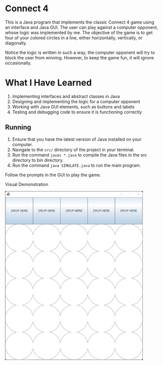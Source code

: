 # Connect 4
This is a Java program that implements the classic Connect 4 game using an interface and Java GUI. The user can play against a computer opponent, whose logic was implemented by me. The objective of the game is to get four of your colored circles in a line, either horizontally, vertically, or diagonally.

Notice the logic is written in such a way, the computer opponent will try to block the user from winning. However, to keep the game fun, it will ignore occasionally. 

# What I Have Learned
1. Implementing interfaces and abstract classes in Java
2. Designing and implementing the logic for a computer opponent
3. Working with Java GUI elements, such as buttons and labels
4. Testing and debugging code to ensure it is functioning correctly

## Running
1. Ensure that you have the latest version of Java installed on your computer.
2. Navigate to the `src/` directory of the project in your terminal.
3. Run the command `javac *.java` to compile the Java files in the src directory to bin directory.
4. Run the command `java SIMULATE.java` to run the main program.

Follow the prompts in the GUI to play the game.

Visual Demonstration

<img src="/connect4.gif" width="450" height="550"/>

